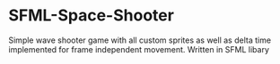 # SFML-Space-Shooter
Simple wave shooter game with all custom sprites as well as delta time implemented for frame independent movement. Written in SFML libary
